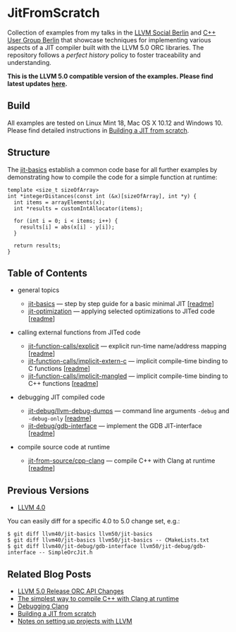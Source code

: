 # JitFromScratch
Collection of examples from my talks in the [LLVM Social Berlin](https://www.meetup.com/de-DE/LLVM-Social-Berlin/) and [C++ User Group Berlin](https://www.meetup.com/de-DE/berlincplusplus/) that showcase techniques for implementing various aspects of a JIT compiler built with the LLVM 5.0 ORC libraries. The repository follows a *perfect history* policy to foster traceability and understanding.

**This is the LLVM 5.0 compatible version of the examples. Please find latest updates [here](https://github.com/weliveindetail/JitFromScratch).**

## Build

All examples are tested on Linux Mint 18, Mac OS X 10.12 and Windows 10. Please find detailed instructions in [Building a JIT from scratch](https://weliveindetail.github.io/blog/post/2017/07/18/building-a-jit-from-scratch.html).

## Structure

The [jit-basics](https://github.com/weliveindetail/JitFromScratch/commits/llvm50/jit-basics) establish a common code base for all further examples by demonstrating how to compile the code for a simple function at runtime:

```
template <size_t sizeOfArray>
int *integerDistances(const int (&x)[sizeOfArray], int *y) {
  int items = arrayElements(x);
  int *results = customIntAllocator(items);

  for (int i = 0; i < items; i++) {
    results[i] = abs(x[i] - y[i]);
  }

  return results;
}
```

## Table of Contents

* general topics
  * [jit-basics](https://github.com/weliveindetail/JitFromScratch/commits/llvm50/jit-basics) — step by step guide for a basic minimal JIT [[readme](https://github.com/weliveindetail/JitFromScratch/tree/llvm50/jit-basics)]
  * [jit-optimization](https://github.com/weliveindetail/JitFromScratch/commits/llvm50/jit-optimization) — applying selected optimizations to JITed code [[readme](https://github.com/weliveindetail/JitFromScratch/tree/llvm50/jit-optimization)]

* calling external functions from JITed code
  * [jit-function-calls/explicit](https://github.com/weliveindetail/JitFromScratch/commits/llvm50/jit-function-calls/explicit) — explicit run-time name/address mapping [[readme](https://github.com/weliveindetail/JitFromScratch/tree/llvm50/jit-function-calls/explicit)]
  * [jit-function-calls/implicit-extern-c](https://github.com/weliveindetail/JitFromScratch/commits/llvm50/jit-function-calls/implicit-extern-c) — implicit compile-time binding to C functions [[readme](https://github.com/weliveindetail/JitFromScratch/tree/llvm50/jit-function-calls/implicit-extern-c)]
  * [jit-function-calls/implicit-mangled](https://github.com/weliveindetail/JitFromScratch/commits/llvm50/jit-function-calls/implicit-mangled) — implicit compile-time binding to C++ functions [[readme](https://github.com/weliveindetail/JitFromScratch/tree/llvm50/jit-function-calls/implicit-mangled)]

* debugging JIT compiled code
  * [jit-debug/llvm-debug-dumps](https://github.com/weliveindetail/JitFromScratch/commits/llvm50/jit-debug/llvm-debug-dumps) — command line arguments `-debug` and `-debug-only` [[readme](https://github.com/weliveindetail/JitFromScratch/tree/llvm50/jit-debug/llvm-debug-dumps)]
  * [jit-debug/gdb-interface](https://github.com/weliveindetail/JitFromScratch/commits/llvm50/jit-debug/gdb-interface) — implement the GDB JIT-interface [[readme](https://github.com/weliveindetail/JitFromScratch/tree/llvm50/jit-debug/gdb-interface)]

* compile source code at runtime
  * [jit-from-source/cpp-clang](https://github.com/weliveindetail/JitFromScratch/commits/llvm50/jit-from-source/cpp-clang) — compile C++ with Clang at runtime [[readme](https://github.com/weliveindetail/JitFromScratch/tree/llvm50/jit-from-source/cpp-clang)]

## Previous Versions

* [LLVM 4.0](https://github.com/weliveindetail/JitFromScratch/tree/master/llvm40)

You can easily diff for a specific 4.0 to 5.0 change set, e.g.:
```
$ git diff llvm40/jit-basics llvm50/jit-basics
$ git diff llvm40/jit-basics llvm50/jit-basics -- CMakeLists.txt
$ git diff llvm40/jit-debug/gdb-interface llvm50/jit-debug/gdb-interface -- SimpleOrcJit.h
```

## Related Blog Posts

* [LLVM 5.0 Release ORC API Changes](http://weliveindetail.github.io/blog/post/2017/08/23/llvm50-release-orc-api-changes.html)
* [The simplest way to compile C++ with Clang at runtime](http://weliveindetail.github.io/blog/post/2017/07/25/compile-with-clang-at-runtime-simple.html)
* [Debugging Clang](http://weliveindetail.github.io/blog/post/2017/07/19/debugging-clang.html)
* [Building a JIT from scratch](http://weliveindetail.github.io/blog/post/2017/07/18/building-a-jit-from-scratch.html)
* [Notes on setting up projects with LLVM](http://weliveindetail.github.io/blog/post/2017/07/17/notes-setup.html)
